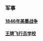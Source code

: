 ### 军事<!-- {docsify-ignore-all} -->

#### [1846年美墨战争](/引用/资料/历史/1846年美墨战争.md)
#### [王牌飞行员学校](https://yamaeye.netlify.app/2022-10-13/专业/航空/王牌飞行员学校/)
